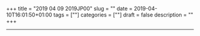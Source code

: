 +++
title = "2019 04 09 2019JP00"
slug = ""
date = 2019-04-10T16:01:50+01:00
tags = [""]
categories = [""]
draft = false
description = ""
+++
<!--more-->
***